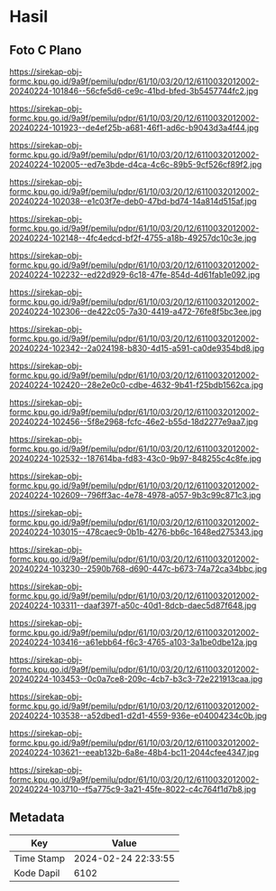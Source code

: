 # Hasil

## Foto C Plano

https://sirekap-obj-formc.kpu.go.id/9a9f/pemilu/pdpr/61/10/03/20/12/6110032012002-20240224-101846--56cfe5d6-ce9c-41bd-bfed-3b5457744fc2.jpg

https://sirekap-obj-formc.kpu.go.id/9a9f/pemilu/pdpr/61/10/03/20/12/6110032012002-20240224-101923--de4ef25b-a681-46f1-ad6c-b9043d3a4f44.jpg

https://sirekap-obj-formc.kpu.go.id/9a9f/pemilu/pdpr/61/10/03/20/12/6110032012002-20240224-102005--ed7e3bde-d4ca-4c6c-89b5-9cf526cf89f2.jpg

https://sirekap-obj-formc.kpu.go.id/9a9f/pemilu/pdpr/61/10/03/20/12/6110032012002-20240224-102038--e1c03f7e-deb0-47bd-bd74-14a814d515af.jpg

https://sirekap-obj-formc.kpu.go.id/9a9f/pemilu/pdpr/61/10/03/20/12/6110032012002-20240224-102148--4fc4edcd-bf2f-4755-a18b-49257dc10c3e.jpg

https://sirekap-obj-formc.kpu.go.id/9a9f/pemilu/pdpr/61/10/03/20/12/6110032012002-20240224-102232--ed22d929-6c18-47fe-854d-4d61fab1e092.jpg

https://sirekap-obj-formc.kpu.go.id/9a9f/pemilu/pdpr/61/10/03/20/12/6110032012002-20240224-102306--de422c05-7a30-4419-a472-76fe8f5bc3ee.jpg

https://sirekap-obj-formc.kpu.go.id/9a9f/pemilu/pdpr/61/10/03/20/12/6110032012002-20240224-102342--2a024198-b830-4d15-a591-ca0de9354bd8.jpg

https://sirekap-obj-formc.kpu.go.id/9a9f/pemilu/pdpr/61/10/03/20/12/6110032012002-20240224-102420--28e2e0c0-cdbe-4632-9b41-f25bdb1562ca.jpg

https://sirekap-obj-formc.kpu.go.id/9a9f/pemilu/pdpr/61/10/03/20/12/6110032012002-20240224-102456--5f8e2968-fcfc-46e2-b55d-18d2277e9aa7.jpg

https://sirekap-obj-formc.kpu.go.id/9a9f/pemilu/pdpr/61/10/03/20/12/6110032012002-20240224-102532--187614ba-fd83-43c0-9b97-848255c4c8fe.jpg

https://sirekap-obj-formc.kpu.go.id/9a9f/pemilu/pdpr/61/10/03/20/12/6110032012002-20240224-102609--796ff3ac-4e78-4978-a057-9b3c99c871c3.jpg

https://sirekap-obj-formc.kpu.go.id/9a9f/pemilu/pdpr/61/10/03/20/12/6110032012002-20240224-103015--478caec9-0b1b-4276-bb6c-1648ed275343.jpg

https://sirekap-obj-formc.kpu.go.id/9a9f/pemilu/pdpr/61/10/03/20/12/6110032012002-20240224-103230--2590b768-d690-447c-b673-74a72ca34bbc.jpg

https://sirekap-obj-formc.kpu.go.id/9a9f/pemilu/pdpr/61/10/03/20/12/6110032012002-20240224-103311--daaf397f-a50c-40d1-8dcb-daec5d87f648.jpg

https://sirekap-obj-formc.kpu.go.id/9a9f/pemilu/pdpr/61/10/03/20/12/6110032012002-20240224-103416--a61ebb64-f6c3-4765-a103-3a1be0dbe12a.jpg

https://sirekap-obj-formc.kpu.go.id/9a9f/pemilu/pdpr/61/10/03/20/12/6110032012002-20240224-103453--0c0a7ce8-209c-4cb7-b3c3-72e221913caa.jpg

https://sirekap-obj-formc.kpu.go.id/9a9f/pemilu/pdpr/61/10/03/20/12/6110032012002-20240224-103538--a52dbed1-d2d1-4559-936e-e04004234c0b.jpg

https://sirekap-obj-formc.kpu.go.id/9a9f/pemilu/pdpr/61/10/03/20/12/6110032012002-20240224-103621--eeab132b-6a8e-48b4-bc11-2044cfee4347.jpg

https://sirekap-obj-formc.kpu.go.id/9a9f/pemilu/pdpr/61/10/03/20/12/6110032012002-20240224-103710--f5a775c9-3a21-45fe-8022-c4c764f1d7b8.jpg


## Metadata

| Key        | Value               |
| ---------- | ------------------- |
| Time Stamp | 2024-02-24 22:33:55 |
| Kode Dapil | 6102                |




